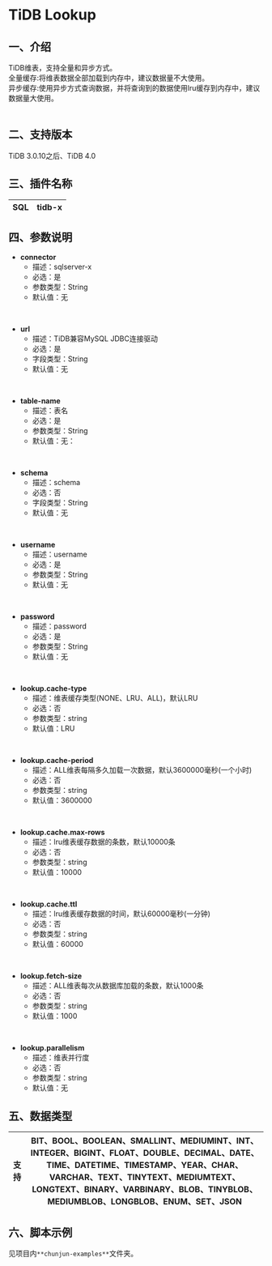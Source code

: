 # TiDB Lookup

## 一、介绍
TiDB维表，支持全量和异步方式。<br />
全量缓存:将维表数据全部加载到内存中，建议数据量不大使用。<br />
异步缓存:使用异步方式查询数据，并将查询到的数据使用lru缓存到内存中，建议数据量大使用。  <br />​<br />

## 二、支持版本
TiDB 3.0.10之后、TiDB 4.0

## 三、插件名称
| SQL | tidb-x |
| --- | --- |

## 四、参数说明

- **connector**
   - 描述：sqlserver-x
   - 必选：是
   - 参数类型：String
   - 默认值：无

<br />

- **url**
   - 描述：TiDB兼容MySQL JDBC连接驱动
   - 必选：是
   - 字段类型：String
   - 默认值：无

<br />

- **table-name**
   - 描述：表名
   - 必选：是
   - 参数类型：String
   - 默认值：无：

<br />

- **schema**
   - 描述：schema
   - 必选：否
   - 字段类型：String
   - 默认值：无

​<br />

- **username**
   - 描述：username
   - 必选：是
   - 参数类型：String
   - 默认值：无

<br />


- **password**
   - 描述：password
   - 必选：是
   - 参数类型：String
   - 默认值：无

<br />


- **lookup.cache-type**
   - 描述：维表缓存类型(NONE、LRU、ALL)，默认LRU
   - 必选：否
   - 参数类型：string
   - 默认值：LRU

<br />
 

- **lookup.cache-period**
   - 描述：ALL维表每隔多久加载一次数据，默认3600000毫秒(一个小时)
   - 必选：否
   - 参数类型：string
   - 默认值：3600000

<br />


- **lookup.cache.max-rows**
   - 描述：lru维表缓存数据的条数，默认10000条
   - 必选：否
   - 参数类型：string
   - 默认值：10000

<br />


- **lookup.cache.ttl**
   - 描述：lru维表缓存数据的时间，默认60000毫秒(一分钟)
   - 必选：否
   - 参数类型：string
   - 默认值：60000

<br />


- **lookup.fetch-size**
   - 描述：ALL维表每次从数据库加载的条数，默认1000条
   - 必选：否
   - 参数类型：string
   - 默认值：1000

<br />


- **lookup.parallelism**
   - 描述：维表并行度
   - 必选：否
   - 参数类型：string
   - 默认值：无



## 五、数据类型
|支持 | BIT、BOOL、BOOLEAN、SMALLINT、MEDIUMINT、INT、INTEGER、BIGINT、FLOAT、DOUBLE、DECIMAL、DATE、TIME、DATETIME、TIMESTAMP、YEAR、CHAR、VARCHAR、TEXT、TINYTEXT、MEDIUMTEXT、LONGTEXT、BINARY、VARBINARY、BLOB、TINYBLOB、MEDIUMBLOB、LONGBLOB、ENUM、SET、JSON|
| --- | --- |

## 六、脚本示例
 见项目内`**chunjun-examples**`文件夹。  
